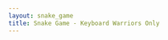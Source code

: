 ```yaml
---
layout: snake_game
title: Snake Game - Keyboard Warriors Only
---
```


<!-- This page content is handled entirely by the snake-game layout -->